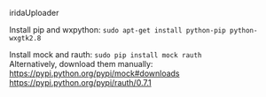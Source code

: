 iridaUploader


Install pip and wxpython: `sudo apt-get install python-pip python-wxgtk2.8`  


Install mock and rauth: `sudo pip install mock rauth`    
Alternatively, download them manually:  
https://pypi.python.org/pypi/mock#downloads  
https://pypi.python.org/pypi/rauth/0.7.1


